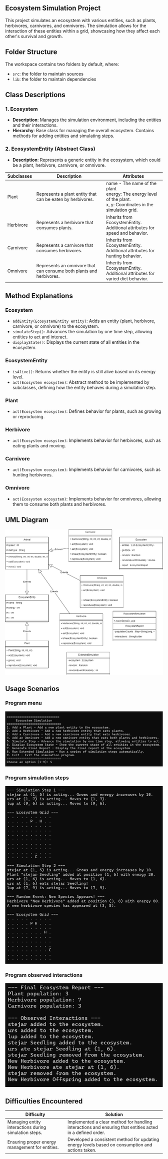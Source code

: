## Ecosystem Simulation Project

This project simulates an ecosystem with various entities, such as plants, herbivores, carnivores, and omnivores. The simulation allows for the interaction of these entities within a grid, showcasing how they affect each other's survival and growth.

## Folder Structure

The workspace contains two folders by default, where:

- `src`: the folder to maintain sources
- `lib`: the folder to maintain dependencies

## Class Descriptions
### 1. Ecosystem
- **Description**: Manages the simulation environment, including the entities and their interactions.
- **Hierarchy**: Base class for managing the overall ecosystem. Contains methods for adding entities and simulating steps.

### 2. EcosystemEntity (Abstract Class)
- **Description**: Represents a generic entity in the ecosystem, which could be a plant, herbivore, carnivore, or omnivore.

|Subclasses  |Description  |Attributes  |
|---------|---------|---------|
|Plant     |     Represents a plant entity that can be eaten by herbivores.    | name - The name of the plant <br/> energy: The energy level of the plant.  <br/>  x, y: Coordinates in the simulation grid.   |
|Herbivore     |    Represents a herbivore that consumes plants.     |  Inherits from EcosystemEntity. <br/>   Additional attributes for speed and behavior.    |
|Carnivore     | Represents a carnivore that consumes herbivores.        |   Inherits from EcosystemEntity. <br/>  Additional attributes for hunting behavior.    |
|Omnivore     |  Represents an omnivore that can consume both plants and herbivores.       |   Inherits from EcosystemEntity. <br/>  Additional attributes for varied diet behavior.     |


## Method Explanations
### Ecosystem
- `addEntity(EcosystemEntity entity)`: Adds an entity (plant, herbivore, carnivore, or omnivore) to the ecosystem.
- `simulateStep()`: Advances the simulation by one time step, allowing entities to act and interact.
- `displayState()`: Displays the current state of all entities in the ecosystem.

### EcosystemEntity
- `isAlive()`: Returns whether the entity is still alive based on its energy level.
- `act(Ecosystem ecosystem)`: Abstract method to be implemented by subclasses, defining how the entity behaves during a simulation step.

### Plant
- `act(Ecosystem ecosystem)`: Defines behavior for plants, such as growing or reproducing.

### Herbivore
- `act(Ecosystem ecosystem)`: Implements behavior for herbivores, such as eating plants and moving.

### Carnivore
- `act(Ecosystem ecosystem)`: Implements behavior for carnivores, such as hunting herbivores.

### Omnivore
- `act(Ecosystem ecosystem)`: Implements behavior for omnivores, allowing them to consume both plants and herbivores.

## UML Diagram
![uml diagram](./lib/diagram.png)

## Usage Scenarios
### Program menu
![uml diagram](./lib/menu.png)
### Program simulation steps
![uml diagram](./lib/grid.png)
### Program observed interactions
![uml diagram](./lib/observation.png)

## Difficulties Encountered

|Difficulty  |Solution  |
|---------|---------|
|Managing entity interactions during simulation steps.     |   Implemented a clear method for handling interactions and ensuring that entities acted in a defined order.      |
|Ensuring proper energy management for entities.     |   Developed a consistent method for updating energy levels based on consumption and actions taken.      |
